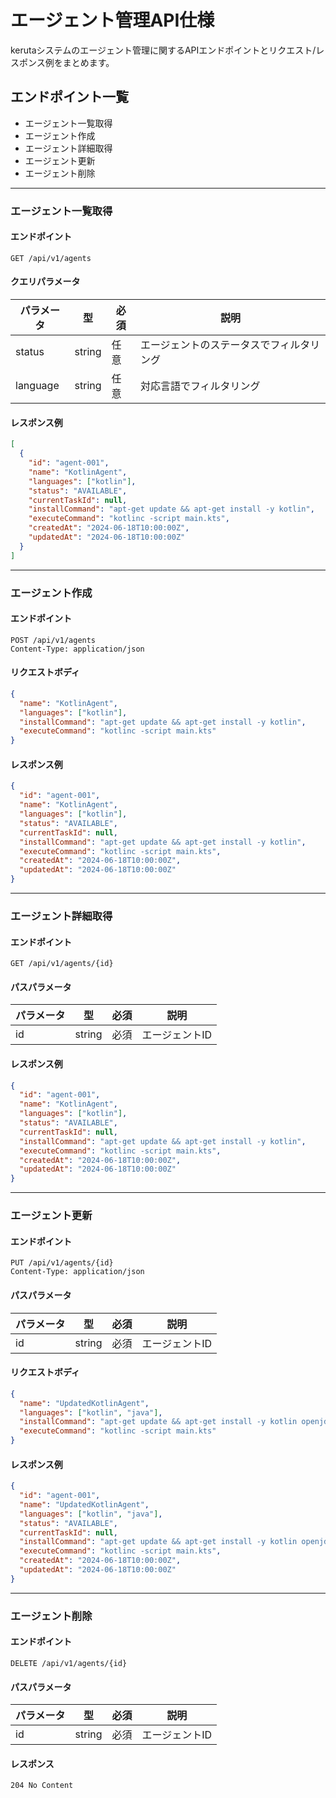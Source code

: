 # エージェント管理API仕様

kerutaシステムのエージェント管理に関するAPIエンドポイントとリクエスト/レスポンス例をまとめます。

## エンドポイント一覧
- エージェント一覧取得
- エージェント作成
- エージェント詳細取得
- エージェント更新
- エージェント削除

---

### エージェント一覧取得

#### エンドポイント
```http
GET /api/v1/agents
```

#### クエリパラメータ
| パラメータ | 型 | 必須 | 説明 |
|-----------|----|------|------|
| status | string | 任意 | エージェントのステータスでフィルタリング |
| language | string | 任意 | 対応言語でフィルタリング |

#### レスポンス例
```json
[
  {
    "id": "agent-001",
    "name": "KotlinAgent",
    "languages": ["kotlin"],
    "status": "AVAILABLE",
    "currentTaskId": null,
    "installCommand": "apt-get update && apt-get install -y kotlin",
    "executeCommand": "kotlinc -script main.kts",
    "createdAt": "2024-06-18T10:00:00Z",
    "updatedAt": "2024-06-18T10:00:00Z"
  }
]
```

---

### エージェント作成

#### エンドポイント
```http
POST /api/v1/agents
Content-Type: application/json
```

#### リクエストボディ
```json
{
  "name": "KotlinAgent",
  "languages": ["kotlin"],
  "installCommand": "apt-get update && apt-get install -y kotlin",
  "executeCommand": "kotlinc -script main.kts"
}
```

#### レスポンス例
```json
{
  "id": "agent-001",
  "name": "KotlinAgent",
  "languages": ["kotlin"],
  "status": "AVAILABLE",
  "currentTaskId": null,
  "installCommand": "apt-get update && apt-get install -y kotlin",
  "executeCommand": "kotlinc -script main.kts",
  "createdAt": "2024-06-18T10:00:00Z",
  "updatedAt": "2024-06-18T10:00:00Z"
}
```

---

### エージェント詳細取得

#### エンドポイント
```http
GET /api/v1/agents/{id}
```

#### パスパラメータ
| パラメータ | 型 | 必須 | 説明 |
|-----------|----|------|------|
| id | string | 必須 | エージェントID |

#### レスポンス例
```json
{
  "id": "agent-001",
  "name": "KotlinAgent",
  "languages": ["kotlin"],
  "status": "AVAILABLE",
  "currentTaskId": null,
  "installCommand": "apt-get update && apt-get install -y kotlin",
  "executeCommand": "kotlinc -script main.kts",
  "createdAt": "2024-06-18T10:00:00Z",
  "updatedAt": "2024-06-18T10:00:00Z"
}
```

---

### エージェント更新

#### エンドポイント
```http
PUT /api/v1/agents/{id}
Content-Type: application/json
```

#### パスパラメータ
| パラメータ | 型 | 必須 | 説明 |
|-----------|----|------|------|
| id | string | 必須 | エージェントID |

#### リクエストボディ
```json
{
  "name": "UpdatedKotlinAgent",
  "languages": ["kotlin", "java"],
  "installCommand": "apt-get update && apt-get install -y kotlin openjdk-11",
  "executeCommand": "kotlinc -script main.kts"
}
```

#### レスポンス例
```json
{
  "id": "agent-001",
  "name": "UpdatedKotlinAgent",
  "languages": ["kotlin", "java"],
  "status": "AVAILABLE",
  "currentTaskId": null,
  "installCommand": "apt-get update && apt-get install -y kotlin openjdk-11",
  "executeCommand": "kotlinc -script main.kts",
  "createdAt": "2024-06-18T10:00:00Z",
  "updatedAt": "2024-06-18T10:00:00Z"
}
```

---

### エージェント削除

#### エンドポイント
```http
DELETE /api/v1/agents/{id}
```

#### パスパラメータ
| パラメータ | 型 | 必須 | 説明 |
|-----------|----|------|------|
| id | string | 必須 | エージェントID |

#### レスポンス
```http
204 No Content
``` 